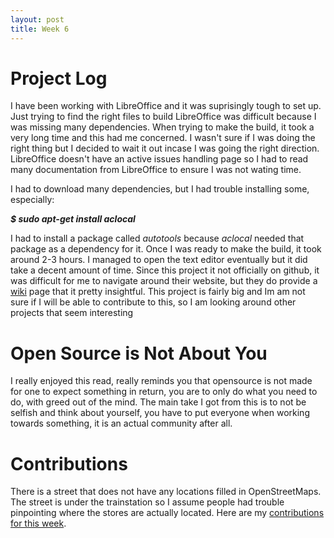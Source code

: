 ```yaml
---
layout: post
title: Week 6
---
```


# Project Log

  I have been working with LibreOffice and it was suprisingly tough to set up. Just trying to find the right files to build LibreOffice was difficult because I was missing many dependencies. When trying to make the build, it took a very long time and this had me concerned. I wasn't sure if I was doing the right thing but I decided to wait it out incase I was going the right direction. LibreOffice doesn't have an active issues handling page so I had to read many documentation from LibreOffice to ensure I was not wating time.  
  
  I had to download many dependencies, but I had trouble installing some, especially:
  
  _**$ sudo apt-get install aclocal**_
  
  I had to install a package called _autotools_ because _aclocal_ needed that package as a dependency for it. Once I was ready to make the build, it took around 2-3 hours. I managed to open the text editor eventually but it did take a decent amount of time. Since this project it not officially on github, it was difficult for me to navigate around their website, but they do provide a [wiki](https://wiki.documentfoundation.org/Main_Page) page that it pretty insightful. This project is fairly big and Im am not sure if I will be able to contribute to this, so I am looking around other projects that seem interesting 
  
# Open Source is Not About You
  I really enjoyed this read, really reminds you that opensource is not made for one to expect something in return, you are to only do what you need to do, with greed out of the mind. The main take I got from this is to not be selfish and think about yourself, you have to put everyone when working towards something, it is an actual community after all.


# Contributions

  There is a street that does not have any locations filled in OpenStreetMaps. The street is under the trainstation so I assume people had trouble pinpointing where the stores are actually located. Here are my [contributions for this week](https://github.com/hunter-college-ossd-spr-2020/Mtarek7900-weekly/blob/gh-pages/contributions.md).
